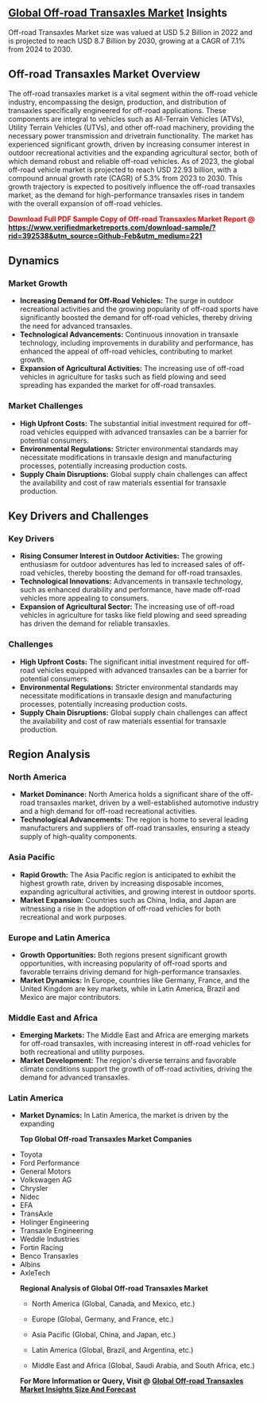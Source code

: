 <h2><a href="https://www.verifiedmarketreports.com/download-sample/?rid=392538&amp;utm_source=Github&amp;utm_medium=221" target="_blank">Global Off-road Transaxles Market</a> Insights</h2><p>Off-road Transaxles Market size was valued at USD 5.2 Billion in 2022 and is projected to reach USD 8.7 Billion by 2030, growing at a CAGR of 7.1% from 2024 to 2030.</p><p> <h2>Off-road Transaxles Market Overview</h2> <p>The off-road transaxles market is a vital segment within the off-road vehicle industry, encompassing the design, production, and distribution of transaxles specifically engineered for off-road applications. These components are integral to vehicles such as All-Terrain Vehicles (ATVs), Utility Terrain Vehicles (UTVs), and other off-road machinery, providing the necessary power transmission and drivetrain functionality. The market has experienced significant growth, driven by increasing consumer interest in outdoor recreational activities and the expanding agricultural sector, both of which demand robust and reliable off-road vehicles. As of 2023, the global off-road vehicle market is projected to reach USD 22.93 billion, with a compound annual growth rate (CAGR) of 5.3% from 2023 to 2030. This growth trajectory is expected to positively influence the off-road transaxles market, as the demand for high-performance transaxles rises in tandem with the overall expansion of off-road vehicles. </p> <p><strong><p><span class=""><span style="color: #ff0000;"><strong>Download Full PDF Sample Copy of Off-road Transaxles Market Report</strong> @ </span><a href="https://www.verifiedmarketreports.com/download-sample/?rid=392538&amp;utm_source=Github-Feb&amp;utm_medium=221" target="_blank">https://www.verifiedmarketreports.com/download-sample/?rid=392538&amp;utm_source=Github-Feb&amp;utm_medium=221</a></span></p></strong></p> <h2>Dynamics</h2> <h3>Market Growth</h3> <ul> <li><strong>Increasing Demand for Off-Road Vehicles:</strong> The surge in outdoor recreational activities and the growing popularity of off-road sports have significantly boosted the demand for off-road vehicles, thereby driving the need for advanced transaxles. </li> <li><strong>Technological Advancements:</strong> Continuous innovation in transaxle technology, including improvements in durability and performance, has enhanced the appeal of off-road vehicles, contributing to market growth. </li> <li><strong>Expansion of Agricultural Activities:</strong> The increasing use of off-road vehicles in agriculture for tasks such as field plowing and seed spreading has expanded the market for off-road transaxles. </li> </ul> <h3>Market Challenges</h3> <ul> <li><strong>High Upfront Costs:</strong> The substantial initial investment required for off-road vehicles equipped with advanced transaxles can be a barrier for potential consumers. </li> <li><strong>Environmental Regulations:</strong> Stricter environmental standards may necessitate modifications in transaxle design and manufacturing processes, potentially increasing production costs. </li> <li><strong>Supply Chain Disruptions:</strong> Global supply chain challenges can affect the availability and cost of raw materials essential for transaxle production. </li> </ul> <h2>Key Drivers and Challenges</h2> <h3>Key Drivers</h3> <ul> <li><strong>Rising Consumer Interest in Outdoor Activities:</strong> The growing enthusiasm for outdoor adventures has led to increased sales of off-road vehicles, thereby boosting the demand for off-road transaxles. </li> <li><strong>Technological Innovations:</strong> Advancements in transaxle technology, such as enhanced durability and performance, have made off-road vehicles more appealing to consumers. </li> <li><strong>Expansion of Agricultural Sector:</strong> The increasing use of off-road vehicles in agriculture for tasks like field plowing and seed spreading has driven the demand for reliable transaxles. </li> </ul> <h3>Challenges</h3> <ul> <li><strong>High Upfront Costs:</strong> The significant initial investment required for off-road vehicles equipped with advanced transaxles can be a barrier for potential consumers. </li> <li><strong>Environmental Regulations:</strong> Stricter environmental standards may necessitate modifications in transaxle design and manufacturing processes, potentially increasing production costs. </li> <li><strong>Supply Chain Disruptions:</strong> Global supply chain challenges can affect the availability and cost of raw materials essential for transaxle production. </li> </ul> <h2>Region Analysis</h2> <h3>North America</h3> <ul> <li><strong>Market Dominance:</strong> North America holds a significant share of the off-road transaxles market, driven by a well-established automotive industry and a high demand for off-road recreational activities. </li> <li><strong>Technological Advancements:</strong> The region is home to several leading manufacturers and suppliers of off-road transaxles, ensuring a steady supply of high-quality components. </li> </ul> <h3>Asia Pacific</h3> <ul> <li><strong>Rapid Growth:</strong> The Asia Pacific region is anticipated to exhibit the highest growth rate, driven by increasing disposable incomes, expanding agricultural activities, and growing interest in outdoor sports. </li> <li><strong>Market Expansion:</strong> Countries such as China, India, and Japan are witnessing a rise in the adoption of off-road vehicles for both recreational and work purposes. </li> </ul> <h3>Europe and Latin America</h3> <ul> <li><strong>Growth Opportunities:</strong> Both regions present significant growth opportunities, with increasing popularity of off-road sports and favorable terrains driving demand for high-performance transaxles. </li> <li><strong>Market Dynamics:</strong> In Europe, countries like Germany, France, and the United Kingdom are key markets, while in Latin America, Brazil and Mexico are major contributors. </li> </ul> <h3>Middle East and Africa</h3> <ul> <li><strong>Emerging Markets:</strong> The Middle East and Africa are emerging markets for off-road transaxles, with increasing interest in off-road vehicles for both recreational and utility purposes. </li> <li><strong>Market Development:</strong> The region's diverse terrains and favorable climate conditions support the growth of off-road activities, driving the demand for advanced transaxles. </li> </ul> <h3>Latin America</h3> <ul> <li><strong>Market Dynamics:</strong> In Latin America, the market is driven by the expanding</p><p><strong>Top Global Off-road Transaxles Market Companies</strong></p><div data-test-id=""><p><li>Toyota</li><li> Ford Performance</li><li> General Motors</li><li> Volkswagen AG</li><li> Chrysler</li><li> Nidec</li><li> EFA</li><li> TransAxle</li><li> Holinger Engineering</li><li> Transaxle Engineering</li><li> Weddle Industries</li><li> Fortin Racing</li><li> Benco Transaxles</li><li> Albins</li><li> AxleTech</li></p><div><strong>Regional Analysis of&nbsp;Global Off-road Transaxles Market</strong></div><ul><li dir="ltr"><p dir="ltr">North America&nbsp;(Global, Canada, and Mexico, etc.)</p></li><li dir="ltr"><p dir="ltr">Europe (Global, Germany, and France, etc.)</p></li><li dir="ltr"><p dir="ltr">Asia Pacific&nbsp;(Global, China, and Japan, etc.)</p></li><li dir="ltr"><p dir="ltr">Latin America&nbsp;(Global, Brazil, and Argentina, etc.)</p></li><li dir="ltr">Middle East and Africa&nbsp;(Global, Saudi Arabia, and South Africa, etc.)</li></ul><p><strong>For More Information or Query, Visit @&nbsp;</strong><strong><a href="https://www.verifiedmarketreports.com/product/off-road-transaxles-market/?utm_source=Github&amp;utm_medium=221" target="_blank">Global Off-road Transaxles Market Insights Size And Forecast</a></strong></p></div>
